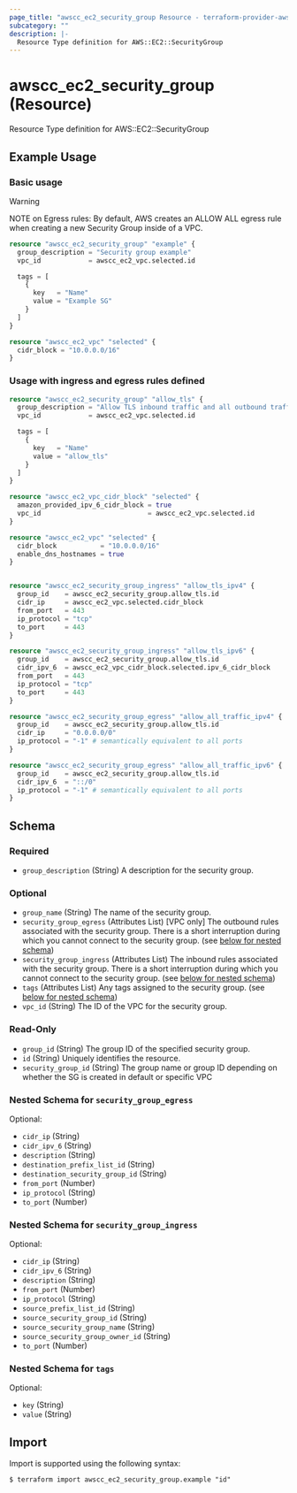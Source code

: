 ```yaml
---
page_title: "awscc_ec2_security_group Resource - terraform-provider-awscc"
subcategory: ""
description: |-
  Resource Type definition for AWS::EC2::SecurityGroup
---
```


# awscc_ec2_security_group (Resource)

Resource Type definition for AWS::EC2::SecurityGroup

## Example Usage

### Basic usage

> [!WARNING]
> NOTE on Egress rules:
> By default, AWS creates an ALLOW ALL egress rule when creating a new Security Group inside of a VPC.

```terraform
resource "awscc_ec2_security_group" "example" {
  group_description = "Security group example"
  vpc_id            = awscc_ec2_vpc.selected.id

  tags = [
    {
      key   = "Name"
      value = "Example SG"
    }
  ]
}

resource "awscc_ec2_vpc" "selected" {
  cidr_block = "10.0.0.0/16"
}
```

### Usage with ingress and egress rules defined

```terraform
resource "awscc_ec2_security_group" "allow_tls" {
  group_description = "Allow TLS inbound traffic and all outbound traffic"
  vpc_id            = awscc_ec2_vpc.selected.id

  tags = [
    {
      key   = "Name"
      value = "allow_tls"
    }
  ]
}

resource "awscc_ec2_vpc_cidr_block" "selected" {
  amazon_provided_ipv_6_cidr_block = true
  vpc_id                           = awscc_ec2_vpc.selected.id
}

resource "awscc_ec2_vpc" "selected" {
  cidr_block           = "10.0.0.0/16"
  enable_dns_hostnames = true
}


resource "awscc_ec2_security_group_ingress" "allow_tls_ipv4" {
  group_id    = awscc_ec2_security_group.allow_tls.id
  cidr_ip     = awscc_ec2_vpc.selected.cidr_block
  from_port   = 443
  ip_protocol = "tcp"
  to_port     = 443
}

resource "awscc_ec2_security_group_ingress" "allow_tls_ipv6" {
  group_id    = awscc_ec2_security_group.allow_tls.id
  cidr_ipv_6  = awscc_ec2_vpc_cidr_block.selected.ipv_6_cidr_block
  from_port   = 443
  ip_protocol = "tcp"
  to_port     = 443
}

resource "awscc_ec2_security_group_egress" "allow_all_traffic_ipv4" {
  group_id    = awscc_ec2_security_group.allow_tls.id
  cidr_ip     = "0.0.0.0/0"
  ip_protocol = "-1" # semantically equivalent to all ports
}

resource "awscc_ec2_security_group_egress" "allow_all_traffic_ipv6" {
  group_id    = awscc_ec2_security_group.allow_tls.id
  cidr_ipv_6  = "::/0"
  ip_protocol = "-1" # semantically equivalent to all ports
}
```


<!-- schema generated by tfplugindocs -->
## Schema

### Required

- `group_description` (String) A description for the security group.

### Optional

- `group_name` (String) The name of the security group.
- `security_group_egress` (Attributes List) [VPC only] The outbound rules associated with the security group. There is a short interruption during which you cannot connect to the security group. (see [below for nested schema](#nestedatt--security_group_egress))
- `security_group_ingress` (Attributes List) The inbound rules associated with the security group. There is a short interruption during which you cannot connect to the security group. (see [below for nested schema](#nestedatt--security_group_ingress))
- `tags` (Attributes List) Any tags assigned to the security group. (see [below for nested schema](#nestedatt--tags))
- `vpc_id` (String) The ID of the VPC for the security group.

### Read-Only

- `group_id` (String) The group ID of the specified security group.
- `id` (String) Uniquely identifies the resource.
- `security_group_id` (String) The group name or group ID depending on whether the SG is created in default or specific VPC

<a id="nestedatt--security_group_egress"></a>
### Nested Schema for `security_group_egress`

Optional:

- `cidr_ip` (String)
- `cidr_ipv_6` (String)
- `description` (String)
- `destination_prefix_list_id` (String)
- `destination_security_group_id` (String)
- `from_port` (Number)
- `ip_protocol` (String)
- `to_port` (Number)


<a id="nestedatt--security_group_ingress"></a>
### Nested Schema for `security_group_ingress`

Optional:

- `cidr_ip` (String)
- `cidr_ipv_6` (String)
- `description` (String)
- `from_port` (Number)
- `ip_protocol` (String)
- `source_prefix_list_id` (String)
- `source_security_group_id` (String)
- `source_security_group_name` (String)
- `source_security_group_owner_id` (String)
- `to_port` (Number)


<a id="nestedatt--tags"></a>
### Nested Schema for `tags`

Optional:

- `key` (String)
- `value` (String)

## Import

Import is supported using the following syntax:

```shell
$ terraform import awscc_ec2_security_group.example "id"
```